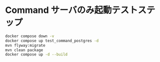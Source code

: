 # Command サーバのみ起動テストステップ
```bash
docker compose down -v
docker compose up test_command_postgres -d
mvn flyway:migrate
mvn clean package
docker compose up -d --build
```